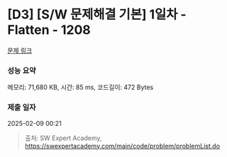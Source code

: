# [D3] [S/W 문제해결 기본] 1일차 - Flatten - 1208 

[문제 링크](https://swexpertacademy.com/main/code/problem/problemDetail.do?contestProbId=AV139KOaABgCFAYh) 

### 성능 요약

메모리: 71,680 KB, 시간: 85 ms, 코드길이: 472 Bytes

### 제출 일자

2025-02-09 00:21



> 출처: SW Expert Academy, https://swexpertacademy.com/main/code/problem/problemList.do